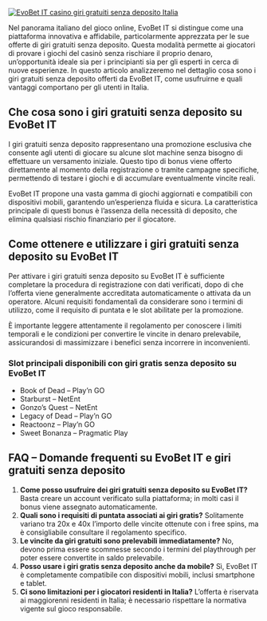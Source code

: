 [![EvoBet IT casino giri gratuiti senza deposito Italia](https://123-caf.pages.dev/gitsignup.png)](https://vrmoo.ru/Bt82HjjY)

<div>   <p>Nel panorama italiano del gioco online, EvoBet IT si distingue come una piattaforma innovativa e affidabile, particolarmente apprezzata per le sue offerte di giri gratuiti senza deposito. Questa modalità permette ai giocatori di provare i giochi del casinò senza rischiare il proprio denaro, un’opportunità ideale sia per i principianti sia per gli esperti in cerca di nuove esperienze. In questo articolo analizzeremo nel dettaglio cosa sono i giri gratuiti senza deposito offerti da EvoBet IT, come usufruirne e quali vantaggi comportano per gli utenti in Italia.</p>  <h2>Che cosa sono i giri gratuiti senza deposito su EvoBet IT</h2>   <p>I giri gratuiti senza deposito rappresentano una promozione esclusiva che consente agli utenti di giocare su alcune slot machine senza bisogno di effettuare un versamento iniziale. Questo tipo di bonus viene offerto direttamente al momento della registrazione o tramite campagne specifiche, permettendo di testare i giochi e di accumulare eventualmente vincite reali.</p>   <p>EvoBet IT propone una vasta gamma di giochi aggiornati e compatibili con dispositivi mobili, garantendo un’esperienza fluida e sicura. La caratteristica principale di questi bonus è l’assenza della necessità di deposito, che elimina qualsiasi rischio finanziario per il giocatore.</p>  <h2>Come ottenere e utilizzare i giri gratuiti senza deposito su EvoBet IT</h2>   <p>Per attivare i giri gratuiti senza deposito su EvoBet IT è sufficiente completare la procedura di registrazione con dati verificati, dopo di che l’offerta viene generalmente accreditata automaticamente o attivata da un operatore. Alcuni requisiti fondamentali da considerare sono i termini di utilizzo, come il requisito di puntata e le slot abilitate per la promozione.</p>   <p>È importante leggere attentamente il regolamento per conoscere i limiti temporali e le condizioni per convertire le vincite in denaro prelevabile, assicurandosi di massimizzare i benefici senza incorrere in inconvenienti.</p>  <h3>Slot principali disponibili con giri gratis senza deposito su EvoBet IT</h3>   <ul>     <li>Book of Dead – Play’n GO</li>     <li>Starburst – NetEnt</li>     <li>Gonzo’s Quest – NetEnt</li>     <li>Legacy of Dead – Play’n GO</li>     <li>Reactoonz – Play’n GO</li>     <li>Sweet Bonanza – Pragmatic Play</li>   </ul>  <h2>FAQ – Domande frequenti su EvoBet IT e giri gratuiti senza deposito</h2>   <ol>     <li><b>Come posso usufruire dei giri gratuiti senza deposito su EvoBet IT?</b>     Basta creare un account verificato sulla piattaforma; in molti casi il bonus viene assegnato automaticamente.</li>        <li><b>Quali sono i requisiti di puntata associati ai giri gratis?</b>     Solitamente variano tra 20x e 40x l’importo delle vincite ottenute con i free spins, ma è consigliabile consultare il regolamento specifico.</li>        <li><b>Le vincite da giri gratuiti sono prelevabili immediatamente?</b>     No, devono prima essere scommesse secondo i termini del playthrough per poter essere convertite in saldo prelevabile.</li>        <li><b>Posso usare i giri gratis senza deposito anche da mobile?</b>     Sì, EvoBet IT è completamente compatibile con dispositivi mobili, inclusi smartphone e tablet.</li>        <li><b>Ci sono limitazioni per i giocatori residenti in Italia?</b>     L’offerta è riservata ai maggiorenni residenti in Italia; è necessario rispettare la normativa vigente sul gioco responsabile.</li>   </ol>   </div>